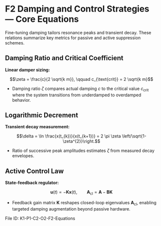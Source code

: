 # F2 Damping and Control Strategies — Core Equations

Fine-tuning damping tailors resonance peaks and transient decay. These relations summarize key metrics for passive and active suppression schemes.

## Damping Ratio and Critical Coefficient
**Linear damper sizing:**

$$\zeta = \frac{c}{2 \sqrt{k m}}, \qquad c_{\text{crit}} = 2 \sqrt{k m}$$

- Damping ratio $\zeta$ compares actual damping $c$ to the critical value $c_{\text{crit}}$ where the system transitions from underdamped to overdamped behavior.

## Logarithmic Decrement
**Transient decay measurement:**

$$\delta = \ln \frac{x(t_{k})}{x(t_{k+1})} = 2 \pi \zeta \left/\sqrt{1-\zeta^{2}}\right.$$

- Ratio of successive peak amplitudes estimates $\zeta$ from measured decay envelopes.

## Active Control Law
**State-feedback regulator:**

$$\mathbf{u}(t) = -\mathbf{K} \mathbf{x}(t), \qquad \mathbf{A}_{\text{cl}} = \mathbf{A} - \mathbf{B} \mathbf{K}$$

- Feedback gain matrix $\mathbf{K}$ reshapes closed-loop eigenvalues $\mathbf{A}_{\text{cl}}$, enabling targeted damping augmentation beyond passive hardware.

File ID: K1-P1-C2-O2-F2-Equations
